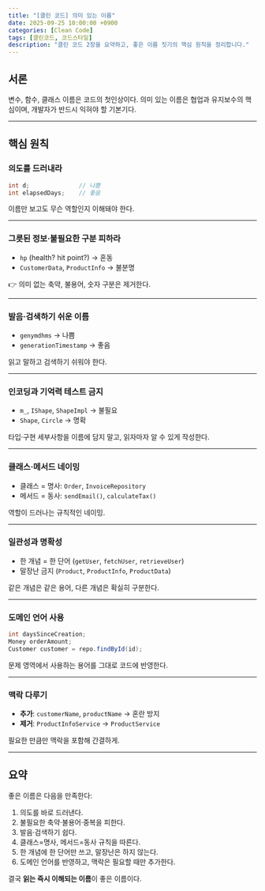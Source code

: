 ```yaml
---
title: "[클린 코드] 의미 있는 이름"
date: 2025-09-25 10:00:00 +0900
categories: [Clean Code]
tags: [클린코드, 코드스타일]
description: "클린 코드 2장을 요약하고, 좋은 이름 짓기의 핵심 원칙을 정리합니다."
---
```


## 서론

변수, 함수, 클래스 이름은 코드의 첫인상이다.
의미 있는 이름은 협업과 유지보수의 핵심이며, 개발자가 반드시 익혀야 할 기본기다.

---

## 핵심 원칙

### 의도를 드러내라

```java
int d;              // 나쁨
int elapsedDays;    // 좋음
```

이름만 보고도 무슨 역할인지 이해돼야 한다.

---

### 그릇된 정보·불필요한 구분 피하라

* `hp` (health? hit point?) → 혼동
* `CustomerData`, `ProductInfo` → 불분명

👉 의미 없는 축약, 불용어, 숫자 구분은 제거한다.

---

### 발음·검색하기 쉬운 이름

* `genymdhms` → 나쁨
* `generationTimestamp` → 좋음

읽고 말하고 검색하기 쉬워야 한다.

---

### 인코딩과 기억력 테스트 금지

* `m_`, `IShape`, `ShapeImpl` → 불필요
* `Shape`, `Circle` → 명확

타입·구현 세부사항을 이름에 담지 말고, 읽자마자 알 수 있게 작성한다.

---

### 클래스·메서드 네이밍

* 클래스 = 명사: `Order`, `InvoiceRepository`
* 메서드 = 동사: `sendEmail()`, `calculateTax()`

역할이 드러나는 규칙적인 네이밍.

---

### 일관성과 명확성

* 한 개념 = 한 단어 (`getUser`, `fetchUser`, `retrieveUser`)
* 말장난 금지 (`Product`, `ProductInfo`, `ProductData`)

같은 개념은 같은 용어, 다른 개념은 확실히 구분한다.

---

### 도메인 언어 사용

```java
int daysSinceCreation;
Money orderAmount;
Customer customer = repo.findById(id);
```

문제 영역에서 사용하는 용어를 그대로 코드에 반영한다.

---

### 맥락 다루기

* **추가**: `customerName`, `productName` → 혼란 방지
* **제거**: `ProductInfoService` → `ProductService`

필요한 만큼만 맥락을 포함해 간결하게.

---

## 요약

좋은 이름은 다음을 만족한다:

1. 의도를 바로 드러낸다.
2. 불필요한 축약·불용어·중복을 피한다.
3. 발음·검색하기 쉽다.
4. 클래스=명사, 메서드=동사 규칙을 따른다.
5. 한 개념에 한 단어만 쓰고, 말장난은 하지 않는다.
6. 도메인 언어를 반영하고, 맥락은 필요할 때만 추가한다.

결국 **읽는 즉시 이해되는 이름**이 좋은 이름이다.
